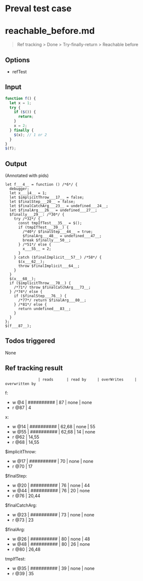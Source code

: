 # Preval test case

# reachable_before.md

> Ref tracking > Done > Try-finally-return > Reachable before

## Options

- refTest

## Input

`````js filename=intro
function f() {
  let x = 1;
  try {
    if ($()) {
      return;
    }
    x = 2;
  } finally {
    $(x); // 1 or 2
  }
}
$(f);
`````


## Output

(Annotated with pids)

`````filename=intro
let f___4__ = function () /*6*/ {
  debugger;
  let x___14__ = 1;
  let $implicitThrow___17__ = false;
  let $finalStep___20__ = false;
  let $finalCatchArg___23__ = undefined___24__;
  let $finalArg___26__ = undefined___27__;
  $finally___29__: /*30*/ {
    try /*32*/ {
      const tmpIfTest___35__ = $();
      if (tmpIfTest___39__) {
        /*40*/ $finalStep___44__ = true;
        $finalArg___48__ = undefined___47__;
        break $finally___50__;
      } /*51*/ else {
        x___55__ = 2;
      }
    } catch ($finalImplicit___57__) /*58*/ {
      $(x___62__);
      throw $finalImplicit___64__;
    }
  }
  $(x___68__);
  if ($implicitThrow___70__) {
    /*71*/ throw $finalCatchArg___73__;
  } /*74*/ else {
    if ($finalStep___76__) {
      /*77*/ return $finalArg___80__;
    } /*81*/ else {
      return undefined___83__;
    }
  }
};
$(f___87__);
`````


## Todos triggered


None


## Ref tracking result


                   | reads      | read by     | overWrites     | overwritten by
f:
  - w @4       | ########## | 87          | none           | none
  - r @87      | 4

x:
  - w @14      | ########## | 62,68       | none           | 55
  - w @55      | ########## | 62,68       | 14             | none
  - r @62      | 14,55
  - r @68      | 14,55

$implicitThrow:
  - w @17          | ########## | 70          | none           | none
  - r @70          | 17

$finalStep:
  - w @20          | ########## | 76          | none           | 44
  - w @44          | ########## | 76          | 20             | none
  - r @76          | 20,44

$finalCatchArg:
  - w @23          | ########## | 73          | none           | none
  - r @73          | 23

$finalArg:
  - w @26          | ########## | 80          | none           | 48
  - w @48          | ########## | 80          | 26             | none
  - r @80          | 26,48

tmpIfTest:
  - w @35          | ########## | 39          | none           | none
  - r @39          | 35
